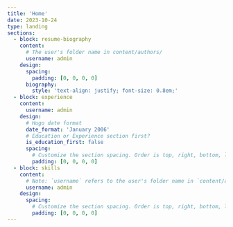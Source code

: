 ```yaml
---
title: 'Home'
date: 2023-10-24
type: landing
sections:
  - block: resume-biography
    content:
      # The user's folder name in content/authors/
      username: admin
    design:
      spacing:
        padding: [0, 0, 0, 0]
      biography:
        style: 'text-align: justify; font-size: 0.8em;'
  - block: experience
    content:
      username: admin
    design:
      # Hugo date format
      date_format: 'January 2006'
      # Education or Experience section first?
      is_education_first: false
      spacing:
        # Customize the section spacing. Order is top, right, bottom, left.
        padding: [0, 0, 0, 0]
  - block: skills
    content:
      # Note: `username` refers to the user's folder name in `content/authors/`
      username: admin
    design:
      spacing:
        # Customize the section spacing. Order is top, right, bottom, left.
        padding: [0, 0, 0, 0]
---
```




